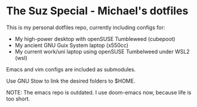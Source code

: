 # The Suz Special - Michael's dotfiles

This is my personal dotfiles repo, currently including configs for:
- My high-power desktop with openSUSE Tumbleweed (cubepoot)
- My ancient GNU Guix System laptop (x550cc)
- My current work/uni laptop using openSUSE Tumbelweed under WSL2 (wsl)

Emacs and vim configs are included as submodules.

Use GNU Stow to link the desired folders to $HOME.

NOTE: The emacs repo is outdated. I use doom-emacs now, because life is too short.
